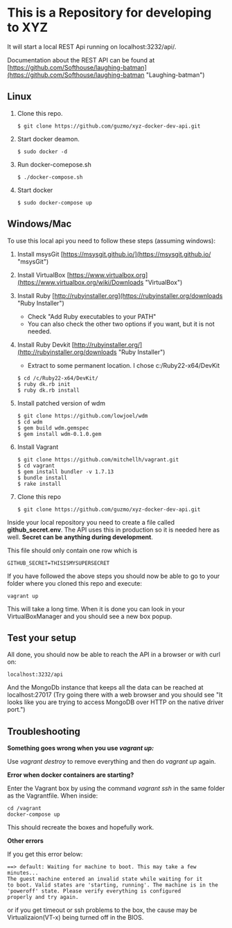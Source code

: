 # This is a Repository for developing to XYZ #

It will start a local REST Api running on localhost:3232/api/.

Documentation about the REST API can be found at [https://github.com/Softhouse/laughing-batman](https://github.com/Softhouse/laughing-batman "Laughing-batman")

## Linux 
1. Clone this repo.

    ```
    $ git clone https://github.com/guzmo/xyz-docker-dev-api.git
    ```

2. Start docker deamon.

	```
    $ sudo docker -d 
    ```

3. Run docker-comepose.sh

	```
    $ ./docker-compose.sh
    ```

4. Start docker

	```
    $ sudo docker-compose up
    ```

## Windows/Mac

To use this local api you need to follow these steps (assuming windows):

1. Install msysGit [https://msysgit.github.io/](https://msysgit.github.io/ "msysGit")
2. Install VirtualBox [https://www.virtualbox.org](https://www.virtualbox.org/wiki/Downloads "VirtualBox")
3. Install Ruby [http://rubyinstaller.org](https://rubyinstaller.org/downloads "Ruby Installer")
   - Check "Add Ruby executables to your PATH"
   - You can also check the other two options if you want, but it is not needed.
4. Install Ruby Devkit [http://rubyinstaller.org/](http://rubyinstaller.org/downloads "Ruby Installer")
   - Extract to some permanent location. I chose c:/Ruby22-x64/DevKit

    ```
    $ cd /c/Ruby22-x64/DevKit/
    $ ruby dk.rb init
    $ ruby dk.rb install
    ```

5. Install patched version of wdm

    ```
    $ git clone https://github.com/lowjoel/wdm
    $ cd wdm
    $ gem build wdm.gemspec
    $ gem install wdm-0.1.0.gem
    ```

6. Install Vagrant

    ```
    $ git clone https://github.com/mitchellh/vagrant.git
    $ cd vagrant
    $ gem install bundler -v 1.7.13
    $ bundle install
    $ rake install
    ```

7. Clone this repo

    ```
    $ git clone https://github.com/guzmo/xyz-docker-dev-api.git
    ```

Inside your local repository you need to create a file called **github_secret.env**.
The API uses this in production so it is needed here as well. **Secret can be anything during development**.

This file should only contain one row which is

    GITHUB_SECRET=THISISMYSUPERSECRET

If you have followed the above steps you should now be able to go to your
folder where you cloned this repo and execute:

    vagrant up

This will take a long time.  When it is done you can look in your
VirtualBoxManager and you should see a new box popup.

## Test your setup ##

All done, you should now be able to reach the API in a browser or with curl on:

    localhost:3232/api

And the MongoDb instance that keeps all the data can be reached at
localhost:27017 (Try going there with a web browser and you should see "It
looks like you are trying to access MongoDB over HTTP on the native driver
port.")

## Troubleshooting ##

**Something goes wrong when you use *vagrant up:***

Use *vagrant destroy* to remove everything and then do *vagrant up* again.

**Error when docker containers are starting?**

Enter the Vagrant box by using the command *vagrant ssh* in the same folder as the Vagrantfile.
When inside:

    cd /vagrant
    docker-compose up

This should recreate the boxes and hopefully work.

**Other errors**

If you get this error below: 

    ==> default: Waiting for machine to boot. This may take a few minutes...
    The guest machine entered an invalid state while waiting for it
    to boot. Valid states are 'starting, running'. The machine is in the
    'poweroff' state. Please verify everything is configured
    properly and try again.

or if you get timeout or ssh problems to the box, the cause may be Virtualizaion(VT-x) being turned off in the BIOS.

